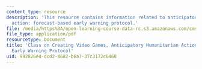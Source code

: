 ```yaml
---
content_type: resource
description: 'This resource contains information related to anticipatory humanitarian
  action: forecast-based early warning protocol.'
file: /media/https%3A/open-learning-course-data-rc.s3.amazonaws.com/cms-611j-creating-video-games-fall-2014/992826e4dcd24682b6a737c3172c6468_MITCMS_611JF14_funding.pdf
file_type: application/pdf
resourcetype: Document
title: 'Class on Creating Video Games, Anticipatory Humanitarian Action: Forecast-based
  Early Warning Protocol'
uid: 992826e4-dcd2-4682-b6a7-37c3172c6468
---
```


